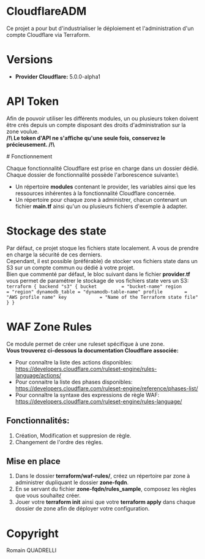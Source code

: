 # CloudflareADM

Ce projet a pour but d'industrialiser le déploiement et l'administration d'un compte Cloudflare via Terraform.

# Versions

* **Provider Cloudflare:** 5.0.0-alpha1

# API Token

Afin de pouvoir utiliser les différents modules, un ou plusieurs token doivent être crés depuis un compte disposant des droits d'administration sur la zone voulue.\
**\/\!\\ Le token d'API ne s'affiche qu'une seule fois, conservez le précieusement. \/\!\\**

# Fonctionnement

Chaque fonctionnalité Cloudflare est prise en charge dans un dossier dédié.\
Chaque dossier de fonctionnalité possède l'arborescence suivante:\
* Un répertoire **modules** contenant le provider, les variables ainsi que les ressources inhérentes à la fonctionnalité Cloudflare concernée.
* Un répertoire pour chaque zone à administrer, chacun contenant un fichier **main.tf** ainsi qu'un ou plusieurs fichiers d'exemple à adapter.

# Stockage des state

Par défaut, ce projet stoque les fichiers state localement. A vous de prendre en charge la sécurité de ces derniers.\
Cependant, il est possible (préférable) de stocker vos fichiers state dans un S3 sur un compte commun ou dédié à votre projet.\
Bien que commenté par défaut, le bloc suivant dans le fichier **provider.tf** vous permet de paramétrer le stockage de vos fichiers state vers un S3:
``
terraform {
  backend "s3" {
    bucket         = "bucket-name"
    region         = "region"
    dynamodb_table = "dynamodb-table-name"
    profile        = "AWS profile name"
    key            = "Name of the Terraform state file"
  }
}
``

# WAF Zone Rules

Ce module permet de créer une ruleset spécifique à une zone.\
**Vous trouverez ci-dessous la documentation Cloudflare associée:**
* Pour connaître la liste des actions disponibles: https://developers.cloudflare.com/ruleset-engine/rules-language/actions/
* Pour connaitre la liste des phases disponibles: https://developers.cloudflare.com/ruleset-engine/reference/phases-list/
* Pour connaître la syntaxe des expressions de règle WAF: https://developers.cloudflare.com/ruleset-engine/rules-language/

## Fonctionnalités:
1. Création, Modification et suppresion de règle.
2. Changement de l'ordre des règles.

## Mise en place

1. Dans le dossier **terraform/waf-rules/**, créez un répertoire par zone à administrer dupliquant le dossier **zone-fqdn**.
2. En se servant du fichier **zone-fqdn/rules_sample**, composez les règles que vous souhaitez créer.
3. Jouer votre **terraform init** ainsi que votre **terraform apply** dans chaque dossier de zone afin de déployer votre configuration.

# Copyright

Romain QUADRELLI

